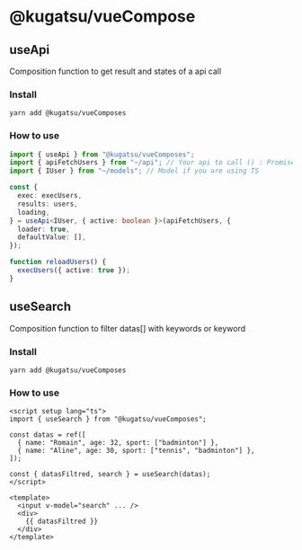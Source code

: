 # @kugatsu/vueCompose

## useApi

Composition function to get result and states of a api call

### Install

```shell
yarn add @kugatsu/vueComposes
```

### How to use

```ts
import { useApi } from "@kugatsu/vueComposes";
import { apiFetchUsers } from "~/api"; // Your api to call () : Promise
import { IUser } from "~/models"; // Model if you are using TS

const {
  exec: execUsers,
  results: users,
  loading,
} = useApi<IUser, { active: boolean }>(apiFetchUsers, {
  loader: true,
  defaultValue: [],
});

function reloadUsers() {
  execUsers({ active: true });
}
```

## useSearch

Composition function to filter datas[] with keywords or keyword

### Install

```shell
yarn add @kugatsu/vueComposes
```

### How to use

```vue
<script setup lang="ts">
import { useSearch } from "@kugatsu/vueComposes";

const datas = ref([
  { name: "Romain", age: 32, sport: ["badminton"] },
  { name: "Aline", age: 30, sport: ["tennis", "badminton"] },
]);

const { datasFiltred, search } = useSearch(datas);
</script>

<template>
  <input v-model="search" ... />
  <div>
    {{ datasFiltred }}
  </div>
</template>
```
